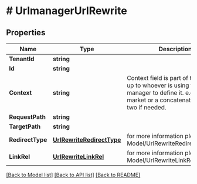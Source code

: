 # # UrlmanagerUrlRewrite


## Properties 


Name | Type | Description | Notes
------------ | ------------- | ------------- | -------------
**TenantId**| **string** |   | [optional]
**Id**| **string** |   | [optional]
**Context**| **string** | Context field is part of the key. it&#39;s up to whoever is using the url manager to define it. e.g. locale or market or a concatenation of the two if needed.  | [optional]
**RequestPath**| **string** |   | [optional]
**TargetPath**| **string** |   | [optional]
**RedirectType**| [**UrlRewriteRedirectType**](UrlRewriteRedirectType.md) |  for more information please, see Model/UrlRewriteRedirectType.php  | [optional] [default to URLREWRITEREDIRECTTYPE_UNKNOWN]
**LinkRel**| [**UrlRewriteLinkRel**](UrlRewriteLinkRel.md) |  for more information please, see Model/UrlRewriteLinkRel.php  | [optional] [default to URLREWRITELINKREL_UNKNOWN]


[[Back to Model list]](../../README.md#models) [[Back to API list]](../../README.md#endpoints) [[Back to README]](../../README.md)

